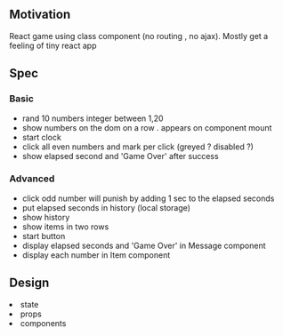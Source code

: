 <h2>Motivation</h2>
React game using class component (no routing , no ajax). Mostly get a feeling of tiny react app


<h2>Spec</h2>
<h3>Basic</h3>
<ul>
  <li>rand 10 numbers integer between 1,20</li>
  <li>show numbers on the dom on a row . appears on component mount</li>
  <li>start clock</li>
  <li>click all even numbers and mark per click (greyed ? disabled ?)</li>
  <li>show elapsed second and 'Game Over' after success</li>
</ul>

<h3>Advanced</h3>
<ul>
  <li> click odd number will punish by adding 1 sec to the elapsed seconds</li>
  <li> put elapsed seconds in history (local storage)</li>
  <li> show history</li>
  <li> show items in two rows</li>
  <li> start button</li>
  <li> display elapsed seconds and 'Game Over' in Message component</li>
  <li> display each number in Item component</li>
</ul>

<h2>Design</h2>
  <li>state</li>
  <li>props</li>
  <li>components</li